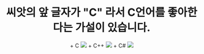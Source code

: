    <div id="main">
        <h1 style="text-align: center;">씨앗의 앞 글자가 "C" 라서 C언어를 좋아한다는 가설이 있습니다.</h1>
    </div>
    <div class="Pic-C">
        <div style="text-align: center;">
            + C
            <img src='https://ifh.cc/g/tBSCBz.png'>
            + C++
            <img src='https://ifh.cc/g/gPH95c.png'>
            + C#
            <img src='https://ifh.cc/g/HZJzyl.png'>
        </div>
    </div>
